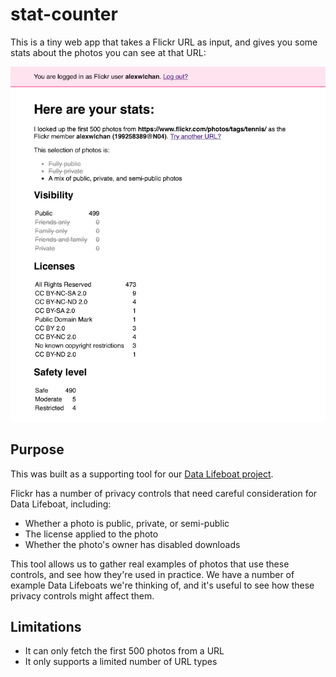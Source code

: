 # stat-counter

This is a tiny web app that takes a Flickr URL as input, and gives you some stats about the photos you can see at that URL:

<img src="screenshot.png">

## Purpose

This was built as a supporting tool for our [Data Lifeboat project](https://www.flickr.org/programs/content-mobility/data-lifeboat/).

Flickr has a number of privacy controls that need careful consideration for Data Lifeboat, including:

* Whether a photo is public, private, or semi-public
* The license applied to the photo
* Whether the photo's owner has disabled downloads

This tool allows us to gather real examples of photos that use these controls, and see how they're used in practice.
We have a number of example Data Lifeboats we're thinking of, and it's useful to see how these privacy controls might affect them.

## Limitations

*   It can only fetch the first 500 photos from a URL
*   It only supports a limited number of URL types
